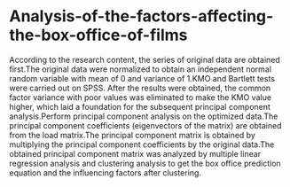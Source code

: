 # Analysis-of-the-factors-affecting-the-box-office-of-films
According to the research content, the series of original data are obtained first.The original data were normalized to obtain an independent normal random variable with mean of 0 and variance of 1.KMO and Bartlett tests were carried out on SPSS. After the results were obtained, the common factor variance with poor values was eliminated to make the KMO value higher, which laid a foundation for the subsequent principal component analysis.Perform principal component analysis on the optimized data.The principal component coefficients (eigenvectors of the matrix) are obtained from the load matrix.The principal component matrix is obtained by multiplying the principal component coefficients by the original data.The obtained principal component matrix was analyzed by multiple linear regression analysis and clustering analysis to get the box office prediction equation and the influencing factors after clustering.
